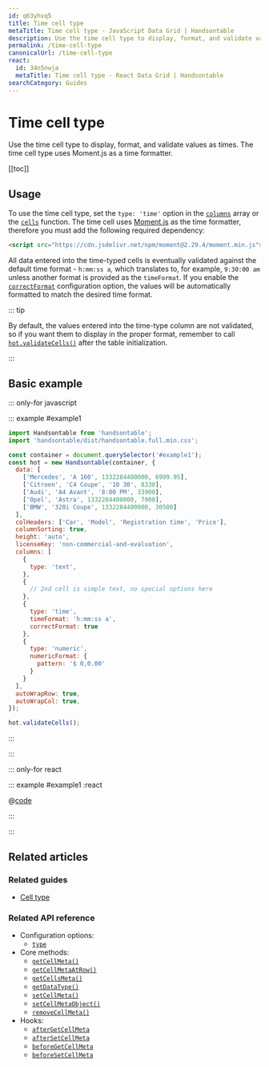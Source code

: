 ```yaml
---
id: q63yhvq5
title: Time cell type
metaTitle: Time cell type - JavaScript Data Grid | Handsontable
description: Use the time cell type to display, format, and validate values as times. The time cell type uses Moment.js as a time formatter.
permalink: /time-cell-type
canonicalUrl: /time-cell-type
react:
  id: 34n5nwja
  metaTitle: Time cell type - React Data Grid | Handsontable
searchCategory: Guides
---
```


# Time cell type

Use the time cell type to display, format, and validate values as times. The time cell type uses Moment.js as a time formatter.

[[toc]]

## Usage
To use the time cell type, set the `type: 'time'` option in the [`columns`](@/api/options.md#columns) array or the [`cells`](@/api/options.md#cells) function.
The time cell uses [Moment.js](https://github.com/moment/moment) as the time formatter, therefore you must add the following required dependency:

```html
<script src="https://cdn.jsdelivr.net/npm/moment@2.29.4/moment.min.js"></script>
```

All data entered into the time-typed cells is eventually validated against the default time format - `h:mm:ss a`, which translates to, for example, `9:30:00 am` unless another format is provided as the `timeFormat`.
If you enable the [`correctFormat`](@/api/options.md#correctformat) configuration option, the values will be automatically formatted to match the desired time format.

::: tip

By default, the values entered into the time-type column are not validated, so if you want them to display in the proper format, remember to call [`hot.validateCells()`](@/api/core.md#validatecells) after the table initialization.

:::

## Basic example

::: only-for javascript

::: example #example1

```js
import Handsontable from 'handsontable';
import 'handsontable/dist/handsontable.full.min.css';

const container = document.querySelector('#example1');
const hot = new Handsontable(container, {
  data: [
    ['Mercedes', 'A 160', 1332284400000, 6999.95],
    ['Citroen', 'C4 Coupe', '10 30', 8330],
    ['Audi', 'A4 Avant', '8:00 PM', 33900],
    ['Opel', 'Astra', 1332284400000, 7000],
    ['BMW', '320i Coupe', 1332284400000, 30500]
  ],
  colHeaders: ['Car', 'Model', 'Registration time', 'Price'],
  columnSorting: true,
  height: 'auto',
  licenseKey: 'non-commercial-and-evaluation',
  columns: [
    {
      type: 'text',
    },
    {
      // 2nd cell is simple text, no special options here
    },
    {
      type: 'time',
      timeFormat: 'h:mm:ss a',
      correctFormat: true
    },
    {
      type: 'numeric',
      numericFormat: {
        pattern: '$ 0,0.00'
      }
    }
  ],
  autoWrapRow: true,
  autoWrapCol: true,
});

hot.validateCells();
```

:::

:::

::: only-for react

::: example #example1 :react

@[code](@/content/guides/cell-types/time-cell-type/example1.jsx)

:::

:::

## Related articles

### Related guides

- [Cell type](@/guides/cell-types/cell-type/cell-type.md)

### Related API reference

- Configuration options:
  - [`type`](@/api/options.md#type)
- Core methods:
  - [`getCellMeta()`](@/api/core.md#getcellmeta)
  - [`getCellMetaAtRow()`](@/api/core.md#getcellmetaatrow)
  - [`getCellsMeta()`](@/api/core.md#getcellsmeta)
  - [`getDataType()`](@/api/core.md#getdatatype)
  - [`setCellMeta()`](@/api/core.md#setcellmeta)
  - [`setCellMetaObject()`](@/api/core.md#setcellmetaobject)
  - [`removeCellMeta()`](@/api/core.md#removecellmeta)
- Hooks:
  - [`afterGetCellMeta`](@/api/hooks.md#aftergetcellmeta)
  - [`afterSetCellMeta`](@/api/hooks.md#aftersetcellmeta)
  - [`beforeGetCellMeta`](@/api/hooks.md#beforegetcellmeta)
  - [`beforeSetCellMeta`](@/api/hooks.md#beforesetcellmeta)
